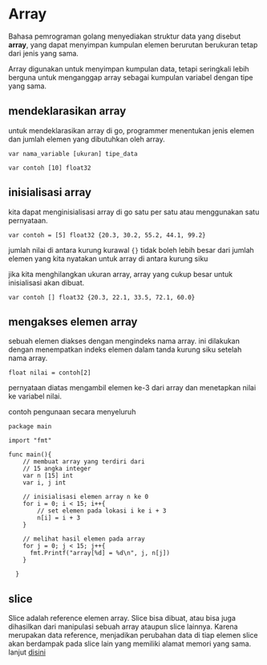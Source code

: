 # Array

Bahasa pemrograman golang menyediakan struktur data yang disebut **array**, yang dapat menyimpan kumpulan elemen berurutan berukuran tetap dari jenis yang sama.

Array digunakan untuk menyimpan kumpulan data, tetapi seringkali lebih berguna untuk menganggap array sebagai kumpulan variabel dengan tipe yang sama.

## mendeklarasikan array

untuk mendeklarasikan array di go, programmer menentukan jenis elemen dan jumlah elemen yang dibutuhkan oleh array.

```
var nama_variable [ukuran] tipe_data
```

```golang
var contoh [10] float32
```

## inisialisasi array

kita dapat menginisialisasi array di go satu per satu atau menggunakan satu pernyataan.

```golang
var contoh = [5] float32 {20.3, 30.2, 55.2, 44.1, 99.2}
```

jumlah nilai di antara kurung kurawal ``{}`` tidak boleh lebih besar dari jumlah elemen yang kita nyatakan untuk array di antara kurung siku

jika kita menghilangkan ukuran array, array yang cukup besar untuk inisialisasi akan dibuat.

```golang
var contoh [] float32 {20.3, 22.1, 33.5, 72.1, 60.0}
```

## mengakses elemen array

sebuah elemen diakses dengan mengindeks nama array. ini dilakukan dengan menempatkan indeks elemen dalam tanda kurung siku setelah nama array.

```golang
float nilai = contoh[2]
```

pernyataan diatas mengambil elemen ke-3 dari array dan menetapkan nilai ke variabel nilai. 

contoh pengunaan secara menyeluruh
```golang
package main

import "fmt"

func main(){
    // membuat array yang terdiri dari
    // 15 angka integer
    var n [15] int
    var i, j int

    // inisialisasi elemen array n ke 0
    for i = 0; i < 15; i++{
        // set elemen pada lokasi i ke i + 3
        n[i] = i + 3
    }
    
    // melihat hasil elemen pada array
    for j = 0; j < 15; j++{
      fmt.Printf("array[%d] = %d\n", j, n[j])
    }
    
  }
```

## slice

Slice adalah reference elemen array. Slice bisa dibuat, atau bisa juga dihasilkan dari manipulasi sebuah array ataupun slice lainnya. Karena merupakan data reference, menjadikan perubahan data di tiap elemen slice akan berdampak pada slice lain yang memiliki alamat memori yang sama. lanjut [disini](SLICE.md)
